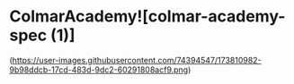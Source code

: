 # ColmarAcademy![colmar-academy-spec (1)]
(https://user-images.githubusercontent.com/74394547/173810982-9b98ddcb-17cd-483d-9dc2-60291808acf9.png)

